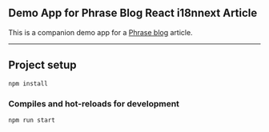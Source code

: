 ## Demo App for Phrase Blog React i18nnext Article

This is a companion demo app for a [Phrase blog](https://phrase.com/blog)
article.

---

## Project setup

```
npm install
```

### Compiles and hot-reloads for development

```
npm run start
```
